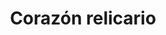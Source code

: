 ---
title: Corazón relicario
date: 
draft: false

# descripcion
description : Corazón relicario

materials: Plata 925

color: Plateado

dimensions: 1,6cm x 2cm

code: 02-14-0235

type: "Dijes"

categories: []

price: $3.700,00

# Images
# first image will be shown in the product page
images:
  # - image: "images/path_to_image"
  # La ubicacion de las imagenes es imagenes/Dijes/Dijes.Plata/02-14-0235-corazon-relicario
  - image: "./images/dijes/plata/02-14-0235-corazon-relicario.JPG"
---